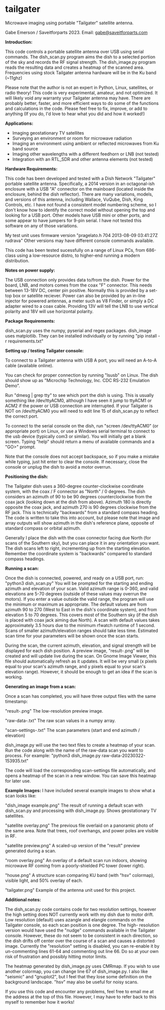 # tailgater
Microwave imaging using portable "Tailgater" satellite antenna. 

Gabe Emerson / Saveitforparts 2023. Email: gabe@saveitforparts.com

**Introduction:**

This code controls a portable satellite antenna over USB using serial commands. 
The dish_scan.py program aims the dish to a selected portion of the sky and records
the RF signal strength. The dish_image.py program reads the resulting data and 
creates	a heatmap of the scanned area. Frequencies using stock Tailgater antenna 
hardware will be in the Ku band (~11ghz)

Please note that the author is not an expert in Python, Linux, satellites, or 
radio theory! This code is very experimental, amateur, and not optimized. It will
likely void any warranty your Tailgater antenna may have. There are probably better,
faster, and more efficient ways	to do some of the functions and calculations in 
the code. Please feel free to fix, improve, or add to anything (If you do, I'd
love to hear what you did and how it worked!)    


**Applications:**

- Imaging geostationary TV satellites
- Surveying an environment or room for microwave radiation
- Imaging an environment using ambient or reflected microwaves from Ku band source
- Imaging other wavelengths with a different feedhorn or LNB (not tested)
- Integration with an RTL_SDR and other antenna elements (not tested) 


**Hardware Requirements:**

This code has been developed and tested with a Dish Network "Tailgater" portable
satellite antenna. Specifically, a 2014 version in an octagonal-ish enclosure 
with a USB "A" connector on the mainboard (located inside the enclosure, behind 
the dish reflector). There are many variations, models, and versions of this 
antenna, including Wallace, VuQube, Dish, King Controls, etc. I have not found a
consistent model numbering scheme, so I don't know how to identify the correct 
model without opening the top and looking for a USB port. Other models have USB
mini or other ports, and some appear to have jumpers for 9-pin serial. I have not 
tested this software on any of those variations.

My test unit uses firmware version "pragelato.h 704 2013-08-09 03:41:27Z rudrava"
Other versions may have different console commands available.

This code has been tested sucessfully on a range of Linux PCs, from 686-class using
a low-resource distro, to higher-end running a modern distribution. 


**Notes on power supply:**

The USB connection only provides data to/from the dish. Power for the board, LNB, and 
motors comes from the coax "F" connector. This needs between 13-18V DC, center pin 
positive. Normally this is provided by a set-top box or satellite reciever. Power can
also be provided by an in-line injector for powered antennas, a meter such as V8 Finder,
or simply a DC adapter wired to a coax cable. Providing 13V will tell the LNB to use
vertical polarity and 18V will use horizontal polarity. 


**Package Requirements:**

dish_scan.py uses the numpy, pyserial and regex packages. dish_image uses matplotlib.
They can be installed individually or by running "pip install -r requirements.txt"


**Setting up / testing Tailgater console:**

To connect to a Tailgater antenna with USB A port, you will need an A-to-A cable
(available online). 

You can check for proper connection by running "lsusb" on Linux. The dish should show
up as "Microchip Technology, Inc. CDC RS-232 Emulation Demo".

Run "dmesg | grep tty" to see which port the dish is using. This is usually something
like /dev/ttyACM0, although I have seen it jump to ttyACM1 or ACM2 if the power or USB
connection are interrupted. If your Tailgater is NOT on /dev/ttyACM0 you will need to 
edit line 15 of dish_scan.py to reflect the correct port. 
	
To connect to the serial console on the dish, run "screen /dev/ttyACM0" (or appropriate
port) on Linux, or use a Windows serial terminal to connect to the usb device (typically
com3 or similar). You will initially get a blank screen. Typing "help" should return a
menu of available commands and a "GO>" prompt. 
	
Note that the console does not accept backspace, so if you make a mistake while typing,
just hit enter to clear the console. If necessary, close the console or unplug the 
dish to avoid a motor overrun. 


**Positioning the dish:**

The Tailgater dish uses a 360-degree counter-clockwise coordinate system, with the coax
/ F connector as "North" / 0 degrees. The dish considers an azimuth of 90 to be 90 degrees
counterclockwise from the coax jack (looking down at the dish from above). Azimuth 180 is
directly opposite the coax jack, and azimuth 270 is 90 degrees clockwise from the RF jack.
This is technically "backwards" from a standard compass heading. The code is written to
take this into account, but please note that image and array outputs will show azimuth in
the dish's reference plane, opposite of standard compass or orbital azimuth. 
		
Generally I place the dish with the coax connector facing due North (for scans of the
Southern sky), but you can place it in any orientation you want. The dish scans left to
right, incrementing up from the starting elevation. Remember the coordinate system is
"backwards" compared to standard compass headings.  


**Running a scan:**

Once the dish is connected, powered, and ready on a USB port, run:
"python3 dish_scan.py"
You will be prompted for the starting and ending azimuth and elevation of your scan. 
Valid azimuth range is 0-360, and valid elevations are 5-70 degrees (outside of these
values may overrun the motors). If you enter a value outside the valid range, the 
program will use the minimum or maximum as appropriate. The default values are from
azimuth 90 to 270 (West to East in the dish's coordinate system), and from elevation 5 
to 70 degrees. This covers most of the Southern sky (if the dish is placed with coax jack
aiming due North). A scan with default values takes approximately 3.5 hours due to the 
minimum rfwatch runtime of 1 second. Scans of smaller azimuth/elevation ranges should take
less time. Estimated scan time for your parameters will be shown once the scan starts. 
	
During the scan, the current azimuth, elevation, and signal strength will be displayed for
each dish position. A preview image, "result-<timestamp>.png" will be created and will 
update live during the scan. On Gnome Image Viewer, this file should automatically refresh as
it updates. It will be very small (x pixels equal to your scan's azimuth range, and y pixels
equal to your scan's elevation range). However, it should be enough to get an idea if the
scan is working. 

	
**Generating an image from a scan:**
	
Once a scan has completed, you will have three output files with the same timestamp:

"result-<timestamp>.png"         The low-resolution preview image.
	
"raw-data-<timestamp>.txt"       The raw scan values in a numpy array.
	
"scan-settings-<timestamp>.txt"  The scan parameters (start and end azimuth / elevation)
	
dish_image.py will use the two text files to create a heatmap of your scan. Run the code 
along with the name of the raw-data scan you want to process. For example:
"python3 dish_image.py raw-data-20230322-153935.txt"
	
The code will load the corresponding scan-settings file automatically, and opens a
heatmap of the scan in a new window. You can save this heatmap for later use. 

	
**Example Images:**
I have included several example images to show what a scan looks like:
	 
"dish_image example.png"  The result of running a default scan with dish_scan.py and 
processing with dish_image.py. Shows geostationary TV satellites.
				  
"satellite overlay.png"   The previous file overlaid on a panoramic photo of the same area. 
Note that trees, roof overhangs, and power poles are visible in RF.
				  
"satellite preview.png"   A scaled-up version of the "result" preview generated during a scan.
	
"room overlay.png"        An overlay of a default scan run indoors, showing microwave RF
coming from a poorly-shielded PC tower (lower right). 
				  
"house.png"		  A structure scan comparing KU band (with "hsv" colormap), visible
light, and 50% overlay of each. 
				  
"tailgater.png"		  Example of the antenna unit used for this project.
		
	
**Additional notes:**
	
The dish_scan.py code contains code for two resolution settings, however the high setting does
NOT currently work with my dish due to motor drift. Low resolution (default) uses azangle and
elangle commands on the Tailgater console, so each scan position is one degree. The high-
resolution version would have used the "nudge" commands available in the Tailgater console. 
However, these do not seem to be consistent in each direction, so the dish drifts off center 
over the course of a scan and causes a distorted image. Currently the "resolution" setting is 
disabled, you can re-enable it by un-commenting lines 61-64 and commenting out line 66. Do so
at your own risk of frustration and possibly hitting motor limits. 

The heatmap generated by dish_image.py uses CMRmap. If you wish to use another colormap, you can
change line 67 of dish_image.py. I also like "seismic" and "gnuplot2", but I feel that they lose
some definition on the background landscape. "hsv" may also be useful for noisy scans. 
	
If you use this code and encounter any problems, feel free to email me at the address at the top
of this file. However, I may have to refer back to this myself to remember how it works! 

